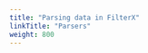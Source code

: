 ```yaml
---
title: "Parsing data in FilterX"
linkTitle: "Parsers"
weight: 800
---
```

<!-- This file is under the copyright of Axoflow, and licensed under Apache License 2.0, except for using the Axoflow and AxoSyslog trademarks. -->
